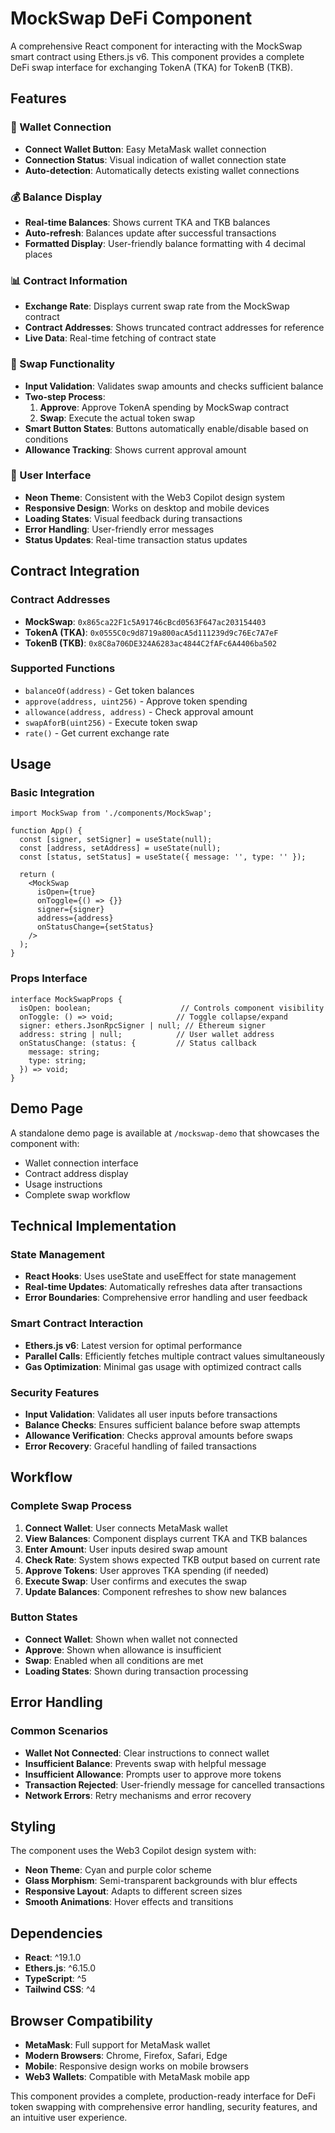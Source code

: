 # MockSwap DeFi Component

A comprehensive React component for interacting with the MockSwap smart contract using Ethers.js v6. This component provides a complete DeFi swap interface for exchanging TokenA (TKA) for TokenB (TKB).

## Features

### 🔌 Wallet Connection
- **Connect Wallet Button**: Easy MetaMask wallet connection
- **Connection Status**: Visual indication of wallet connection state
- **Auto-detection**: Automatically detects existing wallet connections

### 💰 Balance Display
- **Real-time Balances**: Shows current TKA and TKB balances
- **Auto-refresh**: Balances update after successful transactions
- **Formatted Display**: User-friendly balance formatting with 4 decimal places

### 📊 Contract Information
- **Exchange Rate**: Displays current swap rate from the MockSwap contract
- **Contract Addresses**: Shows truncated contract addresses for reference
- **Live Data**: Real-time fetching of contract state

### 🔄 Swap Functionality
- **Input Validation**: Validates swap amounts and checks sufficient balance
- **Two-step Process**: 
  1. **Approve**: Approve TokenA spending by MockSwap contract
  2. **Swap**: Execute the actual token swap
- **Smart Button States**: Buttons automatically enable/disable based on conditions
- **Allowance Tracking**: Shows current approval amount

### 🎨 User Interface
- **Neon Theme**: Consistent with the Web3 Copilot design system
- **Responsive Design**: Works on desktop and mobile devices
- **Loading States**: Visual feedback during transactions
- **Error Handling**: User-friendly error messages
- **Status Updates**: Real-time transaction status updates

## Contract Integration

### Contract Addresses
- **MockSwap**: `0x865ca22F1c5A91746cBcd0563F647ac203154403`
- **TokenA (TKA)**: `0x0555C0c9d8719a800acA5d111239d9c76Ec7A7eF`
- **TokenB (TKB)**: `0x8C8a706DE324A6283ac4844C2fAFc6A4406ba502`

### Supported Functions
- `balanceOf(address)` - Get token balances
- `approve(address, uint256)` - Approve token spending
- `allowance(address, address)` - Check approval amount
- `swapAforB(uint256)` - Execute token swap
- `rate()` - Get current exchange rate

## Usage

### Basic Integration
```tsx
import MockSwap from './components/MockSwap';

function App() {
  const [signer, setSigner] = useState(null);
  const [address, setAddress] = useState(null);
  const [status, setStatus] = useState({ message: '', type: '' });

  return (
    <MockSwap
      isOpen={true}
      onToggle={() => {}}
      signer={signer}
      address={address}
      onStatusChange={setStatus}
    />
  );
}
```

### Props Interface
```tsx
interface MockSwapProps {
  isOpen: boolean;                    // Controls component visibility
  onToggle: () => void;              // Toggle collapse/expand
  signer: ethers.JsonRpcSigner | null; // Ethereum signer
  address: string | null;            // User wallet address
  onStatusChange: (status: {         // Status callback
    message: string; 
    type: string;
  }) => void;
}
```

## Demo Page

A standalone demo page is available at `/mockswap-demo` that showcases the component with:
- Wallet connection interface
- Contract address display
- Usage instructions
- Complete swap workflow

## Technical Implementation

### State Management
- **React Hooks**: Uses useState and useEffect for state management
- **Real-time Updates**: Automatically refreshes data after transactions
- **Error Boundaries**: Comprehensive error handling and user feedback

### Smart Contract Interaction
- **Ethers.js v6**: Latest version for optimal performance
- **Parallel Calls**: Efficiently fetches multiple contract values simultaneously
- **Gas Optimization**: Minimal gas usage with optimized contract calls

### Security Features
- **Input Validation**: Validates all user inputs before transactions
- **Balance Checks**: Ensures sufficient balance before swap attempts
- **Allowance Verification**: Checks approval amounts before swaps
- **Error Recovery**: Graceful handling of failed transactions

## Workflow

### Complete Swap Process
1. **Connect Wallet**: User connects MetaMask wallet
2. **View Balances**: Component displays current TKA and TKB balances
3. **Enter Amount**: User inputs desired swap amount
4. **Check Rate**: System shows expected TKB output based on current rate
5. **Approve Tokens**: User approves TKA spending (if needed)
6. **Execute Swap**: User confirms and executes the swap
7. **Update Balances**: Component refreshes to show new balances

### Button States
- **Connect Wallet**: Shown when wallet not connected
- **Approve**: Shown when allowance is insufficient
- **Swap**: Enabled when all conditions are met
- **Loading States**: Shown during transaction processing

## Error Handling

### Common Scenarios
- **Wallet Not Connected**: Clear instructions to connect wallet
- **Insufficient Balance**: Prevents swap with helpful message
- **Insufficient Allowance**: Prompts user to approve more tokens
- **Transaction Rejected**: User-friendly message for cancelled transactions
- **Network Errors**: Retry mechanisms and error recovery

## Styling

The component uses the Web3 Copilot design system with:
- **Neon Theme**: Cyan and purple color scheme
- **Glass Morphism**: Semi-transparent backgrounds with blur effects
- **Responsive Layout**: Adapts to different screen sizes
- **Smooth Animations**: Hover effects and transitions

## Dependencies

- **React**: ^19.1.0
- **Ethers.js**: ^6.15.0
- **TypeScript**: ^5
- **Tailwind CSS**: ^4

## Browser Compatibility

- **MetaMask**: Full support for MetaMask wallet
- **Modern Browsers**: Chrome, Firefox, Safari, Edge
- **Mobile**: Responsive design works on mobile browsers
- **Web3 Wallets**: Compatible with MetaMask mobile app

This component provides a complete, production-ready interface for DeFi token swapping with comprehensive error handling, security features, and an intuitive user experience.

